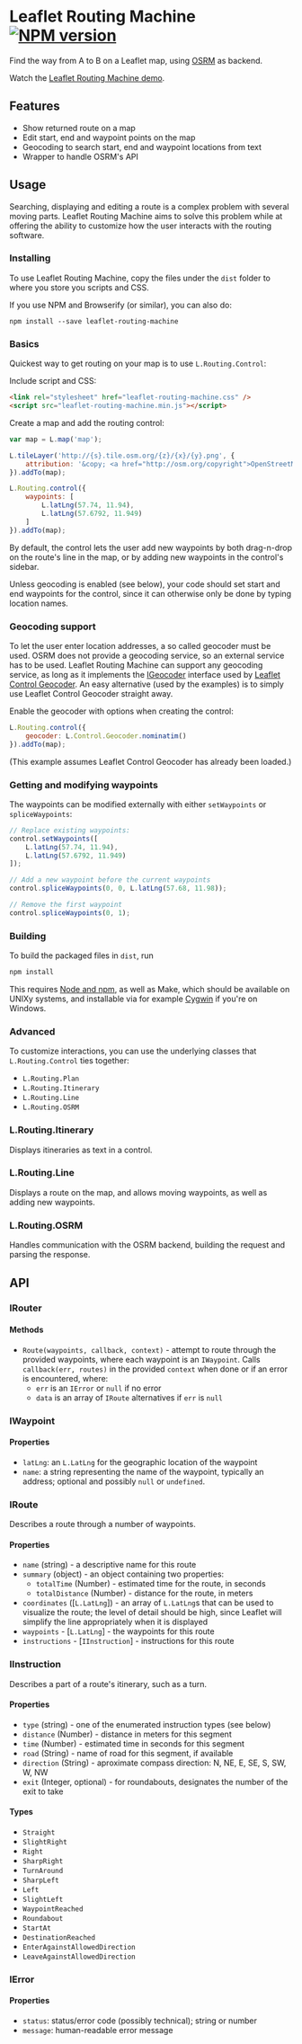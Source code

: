 Leaflet Routing Machine [![NPM version](https://badge.fury.io/js/leaflet-routing-machine.png)](http://badge.fury.io/js/leaflet-routing-machine)
=======================

Find the way from A to B on a Leaflet map, using [OSRM](http://project-osrm.org/) as backend.

Watch the [Leaflet Routing Machine demo](http://www.liedman.net/leaflet-routing-machine/).

## Features

* Show returned route on a map
* Edit start, end and waypoint points on the map
* Geocoding to search start, end and waypoint locations from text
* Wrapper to handle OSRM's API

## Usage

Searching, displaying and editing a route is a complex problem with several moving parts. Leaflet Routing Machine aims to solve this problem while at offering the ability to customize how the user interacts with the routing software.

### Installing

To use Leaflet Routing Machine, copy the files under the ```dist``` folder to where you store you scripts and CSS.

If you use NPM and Browserify (or similar), you can also do:

```
npm install --save leaflet-routing-machine
```

### Basics

Quickest way to get routing on your map is to use ```L.Routing.Control```:

Include script and CSS:

```HTML
<link rel="stylesheet" href="leaflet-routing-machine.css" />
<script src="leaflet-routing-machine.min.js"></script>
```

Create a map and add the routing control:

```js
var map = L.map('map');

L.tileLayer('http://{s}.tile.osm.org/{z}/{x}/{y}.png', {
    attribution: '&copy; <a href="http://osm.org/copyright">OpenStreetMap</a> contributors'
}).addTo(map);

L.Routing.control({
    waypoints: [
        L.latLng(57.74, 11.94),
        L.latLng(57.6792, 11.949)
    ]
}).addTo(map);
```

By default, the control lets the user add new waypoints by both drag-n-drop on the route's line
in the map, or by adding new waypoints in the control's sidebar.

Unless geocoding is enabled (see below), your code should set start and end waypoints for the control,
since it can otherwise only be done by typing location names.

### Geocoding support

To let the user enter location addresses, a so called geocoder must be used. OSRM does not
provide a geocoding service, so an external service has to be used. Leaflet Routing Machine
can support any geocoding service, as long as it implements the [IGeocoder](https://github.com/perliedman/leaflet-control-geocoder#igeocoder) interface used by [Leaflet Control Geocoder](https://github.com/perliedman/leaflet-control-geocoder). An easy alternative (used by the examples) is to simply use Leaflet Control Geocoder straight away.

Enable the geocoder with options when creating the control:

```js
L.Routing.control({
    geocoder: L.Control.Geocoder.nominatim()
}).addTo(map);
```

(This example assumes Leaflet Control Geocoder has already been loaded.)

### Getting and modifying waypoints

The waypoints can be modified externally with either ```setWaypoints``` or ```spliceWaypoints```:

```js
// Replace existing waypoints:
control.setWaypoints([
    L.latLng(57.74, 11.94),
    L.latLng(57.6792, 11.949)
]);

// Add a new waypoint before the current waypoints
control.spliceWaypoints(0, 0, L.latLng(57.68, 11.98));

// Remove the first waypoint
control.spliceWaypoints(0, 1);
```

### Building

To build the packaged files in ```dist```, run

```sh
npm install
```

This requires [Node and npm](http://nodejs.org/), as well as Make, which should be available on UNIXy systems, and installable via for example [Cygwin](http://www.cygwin.com/) if you're on Windows.

### Advanced

To customize interactions, you can use the underlying classes that ```L.Routing.Control``` ties together:

* ```L.Routing.Plan```
* ```L.Routing.Itinerary```
* ```L.Routing.Line```
* ```L.Routing.OSRM```

### L.Routing.Itinerary

Displays itineraries as text in a control.

### L.Routing.Line

Displays a route on the map, and allows moving waypoints, as well as adding new waypoints.

### L.Routing.OSRM

Handles communication with the OSRM backend, building the request and parsing the response.

## API

### IRouter

#### Methods

* ```Route(waypoints, callback, context)``` - attempt to route through the provided waypoints, where each waypoint is an
  ```IWaypoint```. Calls ```callback(err, routes)``` in the provided ```context``` when done or if an error is encountered, where:
    * ```err``` is an ```IError``` or ```null``` if no error
    * ```data``` is an array of ```IRoute``` alternatives if ```err``` is ```null```

### IWaypoint

#### Properties

* ```latLng```: an ```L.LatLng``` for the geographic location of the waypoint
* ```name```: a string representing the name of the waypoint, typically an address; 
optional and possibly ```null``` or ```undefined```.

### IRoute

Describes a route through a number of waypoints.

#### Properties

* ```name``` (string) - a descriptive name for this route
* ```summary``` (object) - an object containing two properties:
    * ```totalTime``` (Number) - estimated time for the route, in seconds
    * ```totalDistance``` (Number) - distance for the route, in meters
* ```coordinates``` ([```L.LatLng```]) - an array of ```L.LatLng```s that can be used
  to visualize the route; the level of detail should be high, since
  Leaflet will simplify the line appropriately when it is displayed
* ```waypoints``` - [```L.LatLng```] - the waypoints for this route
* ```instructions``` - [```IInstruction```] - instructions for this route

### IInstruction

Describes a part of a route's itinerary, such as a turn.

#### Properties

* ```type``` (string) - one of the enumerated instruction types (see below)
* ```distance``` (Number) - distance in meters for this segment
* ```time``` (Number) - estimated time in seconds for this segment
* ```road``` (String) - name of road for this segment, if available
* ```direction``` (String) - aproximate compass direction: N, NE, E, SE, S, SW, W, NW
* ```exit``` (Integer, optional) - for roundabouts, designates the number of the exit to take

#### Types

* ```Straight```
* ```SlightRight```
* ```Right```
* ```SharpRight```
* ```TurnAround```
* ```SharpLeft```
* ```Left```
* ```SlightLeft```
* ```WaypointReached```
* ```Roundabout```
* ```StartAt```
* ```DestinationReached```
* ```EnterAgainstAllowedDirection```
* ```LeaveAgainstAllowedDirection```

### IError

#### Properties

* ```status```: status/error code (possibly technical); string or number
* ```message```: human-readable error message

